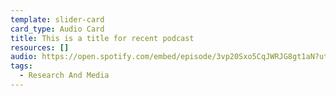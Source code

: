 ```yaml
---
template: slider-card
card_type: Audio Card
title: This is a title for recent podcast
resources: []
audio: https://open.spotify.com/embed/episode/3vp20Sxo5CqJWRJG8gt1aN?utm_source=generator&theme=0
tags:
  - Research And Media
---
```


